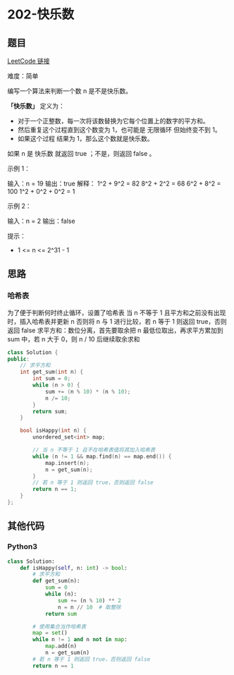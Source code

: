 # 202-快乐数

## 题目

[LeetCode 链接](https://leetcode.cn/problems/happy-number/)

难度：简单

编写一个算法来判断一个数 n 是不是快乐数。

**「快乐数」** 定义为：

- 对于一个正整数，每一次将该数替换为它每个位置上的数字的平方和。
- 然后重复这个过程直到这个数变为 1，也可能是 无限循环 但始终变不到 1。
- 如果这个过程 结果为 1，那么这个数就是快乐数。

如果 n 是 快乐数 就返回 true ；不是，则返回 false 。

示例 1：

输入：n = 19
输出：true
解释：
1^2 + 9^2 = 82
8^2 + 2^2 = 68
6^2 + 8^2 = 100
1^2 + 0^2 + 0^2 = 1

示例 2：

输入：n = 2
输出：false

提示：

- 1 <= n <= 2^31 - 1

## 思路

### 哈希表

为了便于判断何时终止循环，设置了哈希表
当 n 不等于 1 且平方和之前没有出现时，插入哈希表并更新 n
否则将 n 与 1 进行比较，若 n 等于 1 则返回 true，否则返回 false
求平方和：数位分离，首先要取余把 n 最低位取出，再求平方累加到 sum 中，若 n 大于 0，则 n / 10 后继续取余求和

``` cpp
class Solution {
public:
    // 求平方和
    int get_sum(int n) {
        int sum = 0;
        while (n > 0) {
            sum += (n % 10) * (n % 10);
            n /= 10;
        }
        return sum;
    }

    bool isHappy(int n) {
        unordered_set<int> map;

        // 当 n 不等于 1 且不在哈希表值将其加入哈希表
        while (n != 1 && map.find(n) == map.end()) {
            map.insert(n);
            n = get_sum(n);
        }
        // 若 n 等于 1 则返回 true，否则返回 false
        return n == 1;
    }
};
```

## 其他代码

### Python3

``` python
class Solution:
    def isHappy(self, n: int) -> bool:
        # 求平方和
        def get_sum(n):
            sum = 0
            while (n):
                sum += (n % 10) ** 2
                n = n // 10  # 取整除
            return sum

        # 使用集合当作哈希表
        map = set()
        while n != 1 and n not in map:
            map.add(n)
            n = get_sum(n)
        # 若 n 等于 1 则返回 true，否则返回 false
        return n == 1
```
